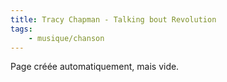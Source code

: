 ```yaml
---
title: Tracy Chapman - Talking bout Revolution
tags:
    - musique/chanson
---
```


Page créée automatiquement, mais vide.
